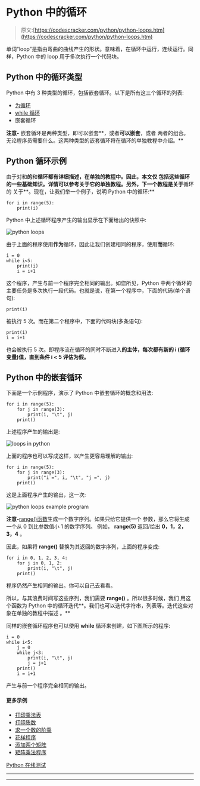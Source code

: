 # Python 中的循环

> 原文:[https://codescracker.com/python/python-loops.htm](https://codescracker.com/python/python-loops.htm)

单词“loop”是指由弯曲的曲线产生的形状。意味着，在循环中运行，连续运行。同样，Python 中的 loop 用于多次执行一个代码块。

## Python 中的循环类型

Python 中有 3 种类型的循环，包括嵌套循环。以下是所有这三个循环的列表:

*   [为循环](/python/python-for-loop.htm)
*   [while 循环](/python/python-while-loop.htm)
*   嵌套循环

**注意-** 嵌套循环是两种类型，即可以嵌套**，或者**可以嵌套**，或者 两者的组合。无论程序员需要什么。这两种类型的嵌套循环将在循环的单独教程中介绍。**

## Python 循环示例

由于对和**的**和**循环都有详细描述，在单独的教程中。因此，本文仅 包括这些循环的一些基础知识。详情可以参考关于它的单独教程。另外，下一个教程是关于**循环的 关于**。现在，让我们举一个例子，说明 Python 中的循环:**

```
for i in range(5):
    print(i)
```

Python 中上述循环程序产生的输出显示在下面给出的快照中:

![python loops](../Images/ae187d94100322eae6a6d55c5d796142.png)

由于上面的程序使用**作为**循环，因此让我们创建相同的程序，使用**而**循环:

```
i = 0
while i<5:
    print(i)
    i = i+1
```

这个程序，产生与前一个程序完全相同的输出。如您所见，Python 中两个循环的主要任务是多次执行一段代码。也就是说，在第一个程序中，下面的代码(单个语句):

```
print(i)
```

被执行 5 次。而在第二个程序中，下面的代码块(多条语句):

```
print(i)
i = i+1
```

也会被执行 5 次。即程序流在循环的同时不断进入**的主体，每次都有新的 **i** (循环变量)值，直到条件 **i < 5** 评估为假。**

## Python 中的嵌套循环

下面是一个示例程序，演示了 Python 中嵌套循环的概念和用法:

```
for i in range(5):
    for j in range(3):
        print(i, "\t", j)
    print()
```

上述程序产生的输出是:

![loops in python](../Images/63205c01b47651a807e71a929df48077.png)

上面的程序也可以写成这样，以产生更容易理解的输出:

```
for i in range(5):
    for j in range(3):
        print("i =", i, "\t", "j =", j)
    print()
```

这是上面程序产生的输出，这一次:

![python loops example program](../Images/c5f13f5b5098691c3d9c2a90e11bb93e.png)

**注意-**[range()函数](/python/python-range-function.htm)生成一个数字序列。如果只给它提供一个 参数，那么它将生成一个从 0 到比参数值小 1 的数字序列。 例如， **range(5)** 返回/给出 **0，1，2，3，4** 。

因此，如果将 **range()** 替换为其返回的数字序列，上面的程序变成:

```
for i in 0, 1, 2, 3, 4:
    for j in 0, 1, 2:
        print(i, "\t", j)
    print()
```

程序仍然产生相同的输出。你可以自己去看看。

所以，与其浪费时间写这些序列，我们需要 **range()** 。所以很多时候，我们 用这个函数为 Python 中的循环迭代**。我们也可以迭代字符串，列表等。迭代这些对象在单独的教程中描述 。**

同样的嵌套循环程序也可以使用 **while** 循环来创建，如下图所示的程序:

```
i = 0
while i<5:
    j = 0
    while j<3:
        print(i, "\t", j)
        j = j+1
    print()
    i = i+1
```

产生与前一个程序完全相同的输出。

#### 更多示例

*   [打印乘法表](/python/program/python-program-print-multiplication-table.htm)
*   [打印质数](/python/program/python-program-print-prime-numbers.htm)
*   [求一个数的阶乘](/python/program/python-program-find-factorial-of-number.htm)
*   [花样程序](/python/program/python-program-print-star-pyramid-patterns.htm)
*   [添加两个矩阵](/python/program/python-program-add-two-matrices.htm)
*   [矩阵乘法程序](/python/program/python-program-matrix-multiplication.htm)

[Python 在线测试](/exam/showtest.php?subid=10)

* * *

* * *